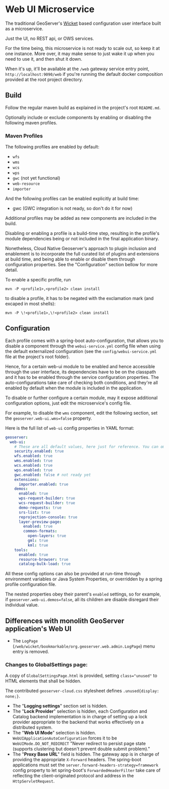 # Web UI Microservice

The traditional GeoServer's [Wicket](https://wicket.apache.org/) based configuration user interface built as a microservice.

Just the UI, no REST api, or OWS services.

For the time being, this microservice is not ready to scale out, so keep it at one instance. More over, it may make sense to
just wake it up when you need to use it, and then shut it down.

When it's up, it'll be available at the `/web` gateway service entry point, `http://localhost:9090/web`
if you're running the default docker composition provided at the root project directory.

## Build

Follow the regular maven build as explained in the project's root `README.md`.

Optionally include or exclude components by enabling or disabling the following maven profiles.

### Maven Profiles

The following profiles are enabled by default:

* `wfs`
* `wms`
* `wcs`
* `wps`
* `gwc` (not yet functional)
* `web-resource`
* `importer`

And the following profiles can be enabled explicitly at build time:

* gwc (GWC integration is not ready, so don't do it for now)

Additional profiles may be added as new components are included in the build.

Disabling or enabling a profile is a build-time step, resulting in the profile's
module dependencies being or not included in the final application binary.

Nonetheless, Cloud Native Geoserver's approach to plugin inclusion and enablement
is to incorporate the full curated list of plugins and extensions at build time,
and being able to enable or disable them through configuration properties. See the
"Configuration" section bellow for more detail.

To enable a specific profile, run 

    mvn -P <profile1>,<profile2> clean install

to disable a profile, it has to be negated with the exclamation mark (and excaped in most shells): 

    mvn -P \!<profile1>,\!<profile2> clean install


## Configuration

Each profile comes with a spring-boot auto-configuration, that allows you to disable a component
through the `webui-service.yml` config file when using the default externalized configuration
(see the `config/webui-service.yml` file at the project's root folder).

Hence, for a certain web-ui module to be enabled and hence accessible through the user interface,
its dependencies have to be on the classpath and it has to be enabled through the service configuration
properties. The auto-configurations take care of checking both conditions, and they're all enabled
by default when the module is included in the application.

To disable or further configure a certain module, may it expose additional configuration options,
just edit the microservice's config file. 

For example, to disable the `wms` component, edit the following section,
set the `geoserver.web-ui.wms=false` property.

Here is the full list of `web-ui` config properties in YAML format:

```yaml
geoserver:
  web-ui:
    # These are all default values, here just for reference. You can omit them and add only the ones to disable or further configure
    security.enabled: true
    wfs.enabled: true
    wms.enabled: true
    wcs.enabled: true
    wps.enabled: true
    gwc.enabled: false # not ready yet
    extensions:
      importer.enabled: true
    demos:
      enabled: true
      wps-request-builder: true
      wcs-request-builder: true
      demo-requests: true
      srs-list: true
      reprojection-console: true
      layer-preview-page:
        enabled: true
        common-formats:
          open-layers: true
          gml: true
          kml: true
    tools:
      enabled: true
      resource-browser: true
      catalog-bulk-load: true
```

All these config options can also be provided at run-time through environment variables or Java System Properties, or overridden by a spring profile configuration file. 

The nested properties obey their parent's `enabled` settings, so for example, if `geoserver.web-ui.demos=false`, all its children are disable disregard their individual value.

## Differences with monolith GeoServer application's Web UI

- The `LogPage` (`/web/wicket/bookmarkable/org.geoserver.web.admin.LogPage`) menu entry is removed.

### Changes to GlobalSettings page:

A copy of `GlobalSettingsPage.html` is provided, setting `class="unused"` to HTML elements
that shall be hidden.

The contributed `geoserver-cloud.css` stylesheet defines `.unused{display: none;}`.

- The "**Logging settings**" section set is hidden.
- The "**Lock Provider**" selection is hidden, each Configuration and Catalog backend implementation is in charge of
setting up a lock provider appropriate to the backend that works effectively on a distributed system.
- The "**Web UI Mode**" selection is hidden. `WebUIApplicationAutoConfiguration` forces it to be
`WebUIMode.DO_NOT_REDIRECT` "Never redirect to persist page state (supports clustering but doesn't
prevent double submit problem)."
- The "**Proxy Base URL**" field is hidden. The gateway app is in charge of providing the appropriate
`X-Forward` headers. The spring-boot applications must set the `server.forward-headers-strategy=framework`
config property to let spring-boot's `ForwardedHeaderFilter` take care of reflecting the client-originated
protocol and address in the `HttpServletRequest`.
